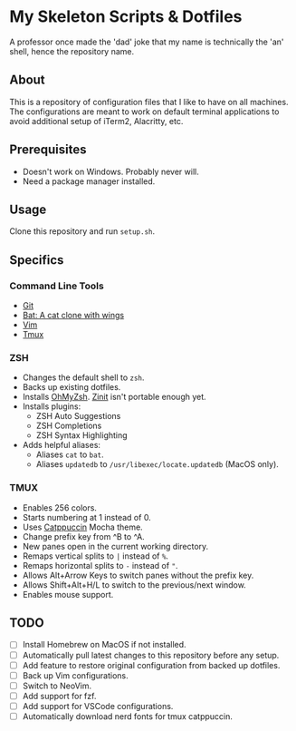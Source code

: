 # My Skeleton Scripts \& Dotfiles

A professor once made the 'dad' joke that my name is technically the 'an' shell, hence the repository name.

## About

This is a repository of configuration files that I like to have on all machines. The configurations are meant to work on default terminal applications to avoid additional setup of iTerm2, Alacritty, etc.

## Prerequisites

- Doesn't work on Windows. Probably never will.
- Need a package manager installed.

## Usage

Clone this repository and run `setup.sh`.

## Specifics

### Command Line Tools

- [Git](https://github.com/git/git)
- [Bat: A cat clone with wings](https://github.com/sharkdp/bat)
- [Vim](https://github.com/vim/vim)
- [Tmux](https://github.com/tmux/tmux)

### ZSH

- Changes the default shell to `zsh`.
- Backs up existing dotfiles.
- Installs [OhMyZsh](https://github.com/ohmyzsh/ohmyzsh). [Zinit](https://github.com/zdharma-continuum/zinit) isn't portable enough yet.
- Installs plugins:
  - ZSH Auto Suggestions
  - ZSH Completions
  - ZSH Syntax Highlighting
- Adds helpful aliases:
  - Aliases `cat` to `bat`.
  - Aliases `updatedb` to `/usr/libexec/locate.updatedb` (MacOS only).

### TMUX

- Enables 256 colors.
- Starts numbering at 1 instead of 0.
- Uses [Catppuccin](https://github.com/catppuccin/tmux) Mocha theme.
- Change prefix key from ^B to ^A.
- New panes open in the current working directory.
- Remaps vertical splits to `|` instead of `%`.
- Remaps horizontal splits to `-` instead of `"`.
- Allows Alt+Arrow Keys to switch panes without the prefix key.
- Allows Shift+Alt+H/L to switch to the previous/next window.
- Enables mouse support.

## TODO

- [ ] Install Homebrew on MacOS if not installed.
- [ ] Automatically pull latest changes to this repository before any setup.
- [ ] Add feature to restore original configuration from backed up dotfiles.
- [ ] Back up Vim configurations.
- [ ] Switch to NeoVim.
- [ ] Add support for fzf.
- [ ] Add support for VSCode configurations.
- [ ] Automatically download nerd fonts for tmux catppuccin.
